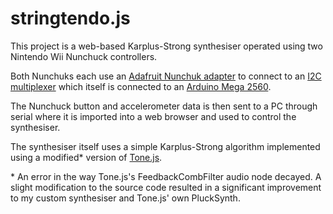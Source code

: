 # stringtendo.js

This project is a web-based Karplus-Strong synthesiser operated using two Nintendo Wii Nunchuck controllers.

Both Nunchuks each use an [Adafruit Nunchuk adapter](https://www.adafruit.com/product/4836) to connect to an [I2C multiplexer](https://www.adafruit.com/product/2717) which itself is connected to an [Arduino Mega 2560](https://store.arduino.cc/products/arduino-mega-2560-rev3).

The Nunchuck button and accelerometer data is then sent to a PC through serial where it is imported into a web browser and used to control the synthesiser.

The synthesiser itself uses a simple Karplus-Strong algorithm implemented using a modified\* version of [Tone.js]([url](https://tonejs.github.io/)https://tonejs.github.io/).


\* An error in the way Tone.js's FeedbackCombFilter audio node decayed. A slight modification to the source code resulted in a significant improvement to my custom synthesiser and Tone.js' own PluckSynth.
